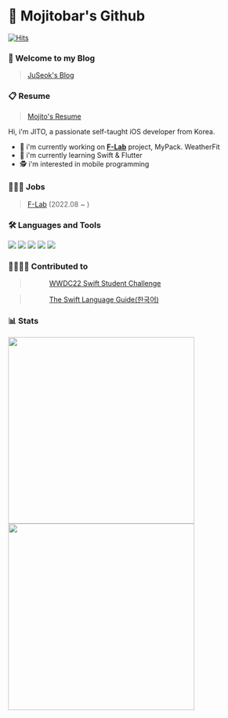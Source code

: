 # 🙇 Mojitobar's Github
[![Hits](https://hits.seeyoufarm.com/api/count/incr/badge.svg?url=https%3A%2F%2Fgithub.com%2FMojitoBar&count_bg=%23823BFF&title_bg=%23555555&icon=apple.svg&icon_color=%23E7E7E7&title=hits&edge_flat=false)](https://hits.seeyoufarm.com)
### 🙌 Welcome to my Blog
> [JuSeok's Blog](https://juseok.xyz/)

### 📋 Resume
> [Mojito's Resume](https://profuse-door-fd0.notion.site/iOS-60f151bd94d64f84a67502c198a11235)

Hi, i'm JITO, a passionate self-taught iOS developer from Korea.
- 🔭 i'm currently working on [**F-Lab**](https://f-lab.kr/) project, MyPack. WeatherFit
- 🌱 i'm currently learning Swift & Flutter
- 🕵️ i'm interested in mobile programming

### 👨🏻‍💻 Jobs
> [F-Lab](https://f-lab.kr/) (2022.08 ~ )

### 🛠 Languages and Tools
<img src="https://img.shields.io/badge/Swift-FA7343?logo=Swift&logoColor=white"/> <img src="https://img.shields.io/badge/Xcode-147EFB?logo=Xcode&logoColor=white"/> <img src="https://img.shields.io/badge/UIkit-2396F3?logo=UIkit&logoColor=white"/> <img src="https://img.shields.io/badge/IntellijIDEA-007396?logo=IntellijIDEA&logoColor=white"/> <img src="https://img.shields.io/badge/Kotlin-007396?logo=Kotlin&logoColor=white"/>

### 👨‍👩‍👧‍👦 Contributed to
> <img src="https://static.wikia.nocookie.net/ipod/images/f/fa/2560px-Apple_WWDC_wordmark.svg.png/revision/latest?cb=20200329030714" width="40" height="13"/> [WWDC22 Swift Student Challenge](https://github.com/wwdc/2022)

> <img src="https://swift.org/assets/images/swift.svg" width="40" height="13"/> [The Swift Language Guide(한국어)](https://github.com/Jusung/the-swift-programming-language-kr)

### 📊 Stats
<div>
<img width="380" src="http://github-readme-streak-stats.herokuapp.com?user=MojitoBar&theme=tokyonight&date_format=%5BY%20%5DM%20j">
<img width="380" src="https://github-readme-stats.vercel.app/api?username=MojitoBar&show_icons=true&theme=tokyonight">
</div>

<!-- <a href="https://opgc.me/#/users/MojitoBar" target="_blank"><img src="https://api.opgc.me/githubs/users/MojitoBar/tag/?theme=basic" /></a> -->
